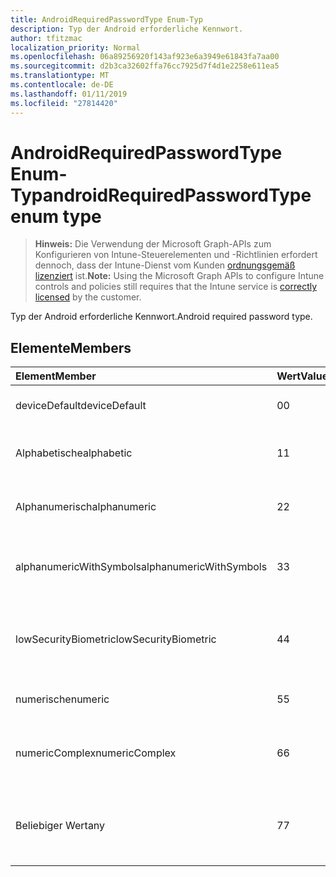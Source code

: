 ```yaml
---
title: AndroidRequiredPasswordType Enum-Typ
description: Typ der Android erforderliche Kennwort.
author: tfitzmac
localization_priority: Normal
ms.openlocfilehash: 06a89256920f143af923e6a3949e61843fa7aa00
ms.sourcegitcommit: d2b3ca32602ffa76cc7925d7f4d1e2258e611ea5
ms.translationtype: MT
ms.contentlocale: de-DE
ms.lasthandoff: 01/11/2019
ms.locfileid: "27814420"
---
```

# <a name="androidrequiredpasswordtype-enum-type"></a><span data-ttu-id="837c5-103">AndroidRequiredPasswordType Enum-Typ</span><span class="sxs-lookup"><span data-stu-id="837c5-103">androidRequiredPasswordType enum type</span></span>

> <span data-ttu-id="837c5-104">**Hinweis:** Die Verwendung der Microsoft Graph-APIs zum Konfigurieren von Intune-Steuerelementen und -Richtlinien erfordert dennoch, dass der Intune-Dienst vom Kunden [ordnungsgemäß lizenziert](https://go.microsoft.com/fwlink/?linkid=839381) ist.</span><span class="sxs-lookup"><span data-stu-id="837c5-104">**Note:** Using the Microsoft Graph APIs to configure Intune controls and policies still requires that the Intune service is [correctly licensed](https://go.microsoft.com/fwlink/?linkid=839381) by the customer.</span></span>

<span data-ttu-id="837c5-105">Typ der Android erforderliche Kennwort.</span><span class="sxs-lookup"><span data-stu-id="837c5-105">Android required password type.</span></span>
## <a name="members"></a><span data-ttu-id="837c5-106">Elemente</span><span class="sxs-lookup"><span data-stu-id="837c5-106">Members</span></span>
|<span data-ttu-id="837c5-107">Element</span><span class="sxs-lookup"><span data-stu-id="837c5-107">Member</span></span>|<span data-ttu-id="837c5-108">Wert</span><span class="sxs-lookup"><span data-stu-id="837c5-108">Value</span></span>|<span data-ttu-id="837c5-109">Beschreibung</span><span class="sxs-lookup"><span data-stu-id="837c5-109">Description</span></span>|
|:---|:---|:---|
|<span data-ttu-id="837c5-110">deviceDefault</span><span class="sxs-lookup"><span data-stu-id="837c5-110">deviceDefault</span></span>|<span data-ttu-id="837c5-111">0</span><span class="sxs-lookup"><span data-stu-id="837c5-111">0</span></span>|<span data-ttu-id="837c5-112">Gerät Standardwert, keine beabsichtigt.</span><span class="sxs-lookup"><span data-stu-id="837c5-112">Device default value, no intent.</span></span>|
|<span data-ttu-id="837c5-113">Alphabetische</span><span class="sxs-lookup"><span data-stu-id="837c5-113">alphabetic</span></span>|<span data-ttu-id="837c5-114">1</span><span class="sxs-lookup"><span data-stu-id="837c5-114">1</span></span>|<span data-ttu-id="837c5-115">Alphabetische erforderliche Kennwort.</span><span class="sxs-lookup"><span data-stu-id="837c5-115">Alphabetic password required.</span></span>|
|<span data-ttu-id="837c5-116">Alphanumerisch</span><span class="sxs-lookup"><span data-stu-id="837c5-116">alphanumeric</span></span>|<span data-ttu-id="837c5-117">2</span><span class="sxs-lookup"><span data-stu-id="837c5-117">2</span></span>|<span data-ttu-id="837c5-118">Alphanumerisches Kennwort erforderlich.</span><span class="sxs-lookup"><span data-stu-id="837c5-118">Alphanumeric password required.</span></span>|
|<span data-ttu-id="837c5-119">alphanumericWithSymbols</span><span class="sxs-lookup"><span data-stu-id="837c5-119">alphanumericWithSymbols</span></span>|<span data-ttu-id="837c5-120">3</span><span class="sxs-lookup"><span data-stu-id="837c5-120">3</span></span>|<span data-ttu-id="837c5-121">Alphanumerisch mit Symbole erforderliche Kennwort.</span><span class="sxs-lookup"><span data-stu-id="837c5-121">Alphanumeric with symbols password required.</span></span>|
|<span data-ttu-id="837c5-122">lowSecurityBiometric</span><span class="sxs-lookup"><span data-stu-id="837c5-122">lowSecurityBiometric</span></span>|<span data-ttu-id="837c5-123">4</span><span class="sxs-lookup"><span data-stu-id="837c5-123">4</span></span>|<span data-ttu-id="837c5-124">Niedrige Sicherheit Biometrik basierend erforderliche Kennwort.</span><span class="sxs-lookup"><span data-stu-id="837c5-124">Low security biometrics based password required.</span></span>|
|<span data-ttu-id="837c5-125">numerische</span><span class="sxs-lookup"><span data-stu-id="837c5-125">numeric</span></span>|<span data-ttu-id="837c5-126">5</span><span class="sxs-lookup"><span data-stu-id="837c5-126">5</span></span>|<span data-ttu-id="837c5-127">Numerische erforderliche Kennwort.</span><span class="sxs-lookup"><span data-stu-id="837c5-127">Numeric password required.</span></span>|
|<span data-ttu-id="837c5-128">numericComplex</span><span class="sxs-lookup"><span data-stu-id="837c5-128">numericComplex</span></span>|<span data-ttu-id="837c5-129">6</span><span class="sxs-lookup"><span data-stu-id="837c5-129">6</span></span>|<span data-ttu-id="837c5-130">Numerische komplexe Kennwort erforderlich.</span><span class="sxs-lookup"><span data-stu-id="837c5-130">Numeric complex password required.</span></span>|
|<span data-ttu-id="837c5-131">Beliebiger Wert</span><span class="sxs-lookup"><span data-stu-id="837c5-131">any</span></span>|<span data-ttu-id="837c5-132">7</span><span class="sxs-lookup"><span data-stu-id="837c5-132">7</span></span>|<span data-ttu-id="837c5-133">Ein Kennwort oder ein Muster ist erforderlich, und alle akzeptabel ist.</span><span class="sxs-lookup"><span data-stu-id="837c5-133">A password or pattern is required, and any is acceptable.</span></span>|



